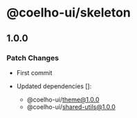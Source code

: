 # @coelho-ui/skeleton

## 1.0.0

### Patch Changes

- First commit

- Updated dependencies []:
  - @coelho-ui/theme@1.0.0
  - @coelho-ui/shared-utils@1.0.0
